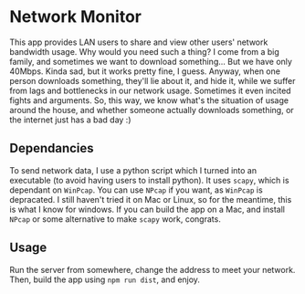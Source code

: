 # Network Monitor

This app provides LAN users to share and view other users' network bandwidth usage.
Why would you need such a thing? I come from a big family, and sometimes we want to download something...
But we have only 40Mbps. Kinda sad, but it works pretty fine, I guess.
Anyway, when one person downloads something, they'll lie about it, and hide it, while we suffer from lags and bottlenecks in our network usage.
Sometimes it even incited fights and arguments.
So, this way, we know what's the situation of usage around the house, and whether someone actually downloads something, or the internet just has a bad day :)

## Dependancies
To send network data, I use a python script which I turned into an executable (to avoid having users to install python).
It uses `scapy`, which is dependant on `WinPcap`.
You can use `NPcap` if you want, as `WinPcap` is depracated.
I still haven't tried it on Mac or Linux, so for the meantime, this is what I know for windows.
If you can build the app on a Mac, and install `NPcap` or some alternative to make `scapy` work, congrats.

## Usage
Run the server from somewhere, change the address to meet your network.
Then, build the app using `npm run dist`, and enjoy.
